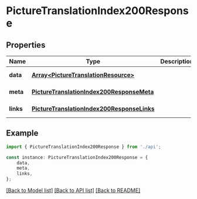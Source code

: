 # PictureTranslationIndex200Response


## Properties

Name | Type | Description | Notes
------------ | ------------- | ------------- | -------------
**data** | [**Array&lt;PictureTranslationResource&gt;**](PictureTranslationResource.md) |  | [default to undefined]
**meta** | [**PictureTranslationIndex200ResponseMeta**](PictureTranslationIndex200ResponseMeta.md) |  | [default to undefined]
**links** | [**PictureTranslationIndex200ResponseLinks**](PictureTranslationIndex200ResponseLinks.md) |  | [default to undefined]

## Example

```typescript
import { PictureTranslationIndex200Response } from './api';

const instance: PictureTranslationIndex200Response = {
    data,
    meta,
    links,
};
```

[[Back to Model list]](../README.md#documentation-for-models) [[Back to API list]](../README.md#documentation-for-api-endpoints) [[Back to README]](../README.md)
